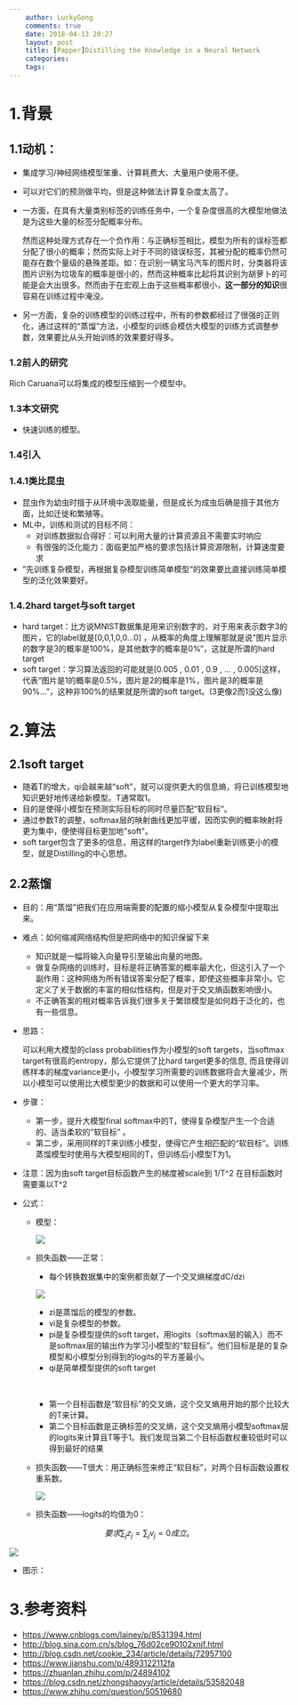 ```yaml
---
    author: LuckyGong
    comments: true
    date: 2018-04-13 20:27
    layout: post
    title: [Papper]Distilling the Knowledge in a Neural Network
    categories:
    tags:
---
```


# 1.背景

## 1.1动机：

- 集成学习/神经网络模型笨重、计算耗费大、大量用户使用不便。
- 可以对它们的预测做平均，但是这种做法计算复杂度太高了。



- 一方面，在具有大量类别标签的训练任务中，一个复杂度很高的大模型地做法是为这些大量的标签分配概率分布。

  然而这种处理方式存在一个负作用：与正确标签相比，模型为所有的误标签都分配了很小的概率；然而实际上对于不同的错误标签，其被分配的概率仍然可能存在数个量级的悬殊差距。如：在识别一辆宝马汽车的图片时，分类器将该图片识别为垃圾车的概率是很小的，然而这种概率比起将其识别为胡萝卜的可能是会大出很多。然而由于在宏观上由于这些概率都很小，**这一部分的知识**很容易在训练过程中淹没。

- 另一方面，复杂的训练模型的训练过程中，所有的参数都经过了很强的正则化，通过这样的“蒸馏”方法，小模型的训练会模仿大模型的训练方式调整参数，效果要比从头开始训练的效果要好得多。

### 1.2前人的研究

 Rich Caruana可以将集成的模型压缩到一个模型中。

### 1.3本文研究

- 快速训练的模型。

###  1.4引入

### 1.4.1类比昆虫

- 昆虫作为幼虫时擅于从环境中汲取能量，但是成长为成虫后确是擅于其他方面，比如迁徙和繁殖等。
- ML中，训练和测试的目标不同：
  - 对训练数据拟合得好：可以利用大量的计算资源且不需要实时响应
  - 有很强的泛化能力：面临更加严格的要求包括计算资源限制，计算速度要求
- ”先训练复杂模型，再根据复杂模型训练简单模型“的效果要比直接训练简单模型的泛化效果要好。

### 1.4.2hard target与soft target

- hard target：比方说MNIST数据集是用来识别数字的，对于用来表示数字3的图片，它的label就是[0,0,1,0,0...0] ，从概率的角度上理解那就是说“图片显示的数字是3的概率是100%，是其他数字的概率是0%”，这就是所谓的hard target
- soft target：学习算法返回的可能就是[0.005 , 0.01 , 0.9 , ... , 0.005]这样，代表“图片是1的概率是0.5%，图片是2的概率是1%，图片是3的概率是90%...”，这种非100%的结果就是所谓的soft target。(3更像2而1没这么像)

# 2.算法

## 2.1soft target

- 随着T的增大，qi会越来越“soft”，就可以提供更大的信息熵，将已训练模型地知识更好地传递给新模型。T通常取1。
- 目的是使得小模型在预测实际目标的同时尽量匹配“软目标”。
- 通过参数T的调整，softmax层的映射曲线更加平缓，因而实例的概率映射将更为集中，便使得目标更加地"soft"。
- soft target包含了更多的信息，用这样的target作为label重新训练更小的模型，就是Distilling的中心思想。

## 2.2蒸馏

- 目的：用“蒸馏”把我们在应用端需要的配置的缩小模型从复杂模型中提取出来。
- 难点：如何缩减网络结构但是把网络中的知识保留下来
  - 知识就是一幅将输入向量导引至输出向量的地图。
  - 做复杂网络的训练时，目标是将正确答案的概率最大化，但这引入了一个副作用：这种网络为所有错误答案分配了概率，即使这些概率非常小。它定义了关于数据的丰富的相似性结构，但是对于交叉熵函数影响很小。
  - 不正确答案的相对概率告诉我们很多关于繁琐模型是如何趋于泛化的，也有一些信息。


- 思路：

  可以利用大模型的class probabilities作为小模型的soft targets，当softmax target有很高的entropy，那么它提供了比hard target更多的信息, 而且使得训练样本的梯度variance更小，小模型学习所需要的训练数据将会大量减少，所以小模型可以使用比大模型更少的数据和可以使用一个更大的学习率。

- 步骤：

  - 第一步，提升大模型final softmax中的T，使得复杂模型产生一个合适的、适当柔软的“软目标” 。
  - 第二步，采用同样的T来训练小模型，使得它产生相匹配的“软目标”。训练蒸馏模型时使用与大模型相同的T，但训练后小模型T为1。

- 注意：因为由soft target目标函数产生的梯度被scale到 1/T^2 在目标函数时需要乘以T^2


- 公式：

  - 模型：

    ![](https://images2018.cnblogs.com/blog/1230143/201803/1230143-20180312103448057-36633468.png)

  - 损失函数——正常：

    - 每个转换数据集中的案例都贡献了一个交叉熵梯度dC/dzi

    ![](https://upload-images.jianshu.io/upload_images/2517062-89859e5e2fd56a54.png)

    - zi是蒸馏后的模型的参数。
    - vi是复杂模型的参数。
    - pi是复杂模型提供的soft target，用logits（softmax层的输入）而不是softmax层的输出作为学习小模型的“软目标”。他们目标是是的复杂模型和小模型分别得到的logits的平方差最小。
    - qi是简单模型提供的soft target

    ​

    - 第一个目标函数是“软目标”的交叉熵，这个交叉熵用开始的那个比较大的T来计算。
    - 第二个目标函数是正确标签的交叉熵，这个交叉熵用小模型softmax层的logits来计算且T等于1。我们发现当第二个目标函数权重较低时可以得到最好的结果 


  - 损失函数——T很大：用正确标签来修正“软目标”，对两个目标函数设置权重系数。

    ![](https://upload-images.jianshu.io/upload_images/2517062-684b8a969360f1a4.png)



  - 损失函数——logits的均值为0：

$$
  要求\sum_jz_j=\sum_jv_j=0成立。
$$

  ![](https://upload-images.jianshu.io/upload_images/2517062-b9eda609e02cff21.png)

- 图示：



# 3.参考资料

- https://www.cnblogs.com/lainey/p/8531394.html
- http://blog.sina.com.cn/s/blog_76d02ce90102xnjf.html
- http://blog.csdn.net/cookie_234/article/details/72957100
- https://www.jianshu.com/p/4893122112fa
- https://zhuanlan.zhihu.com/p/24894102
- https://blog.csdn.net/zhongshaoyy/article/details/53582048
- https://www.zhihu.com/question/50519680

